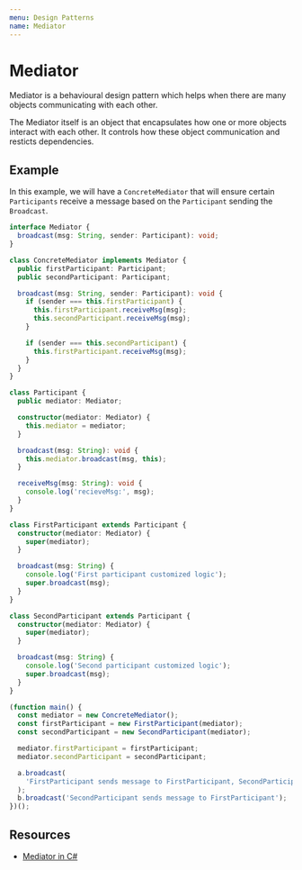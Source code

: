 ```yaml
---
menu: Design Patterns
name: Mediator
---
```


# Mediator

Mediator is a behavioural design pattern which helps when there are many objects communicating with each other.

The Mediator itself is an object that encapsulates how one or more objects interact with each other. It controls how these object communication and resticts dependencies.

## Example

In this example, we will have a `ConcreteMediator` that will ensure certain `Participants` receive a message based on the `Participant` sending the `Broadcast`.

```typescript
interface Mediator {
  broadcast(msg: String, sender: Participant): void;
}

class ConcreteMediator implements Mediator {
  public firstParticipant: Participant;
  public secondParticipant: Participant;

  broadcast(msg: String, sender: Participant): void {
    if (sender === this.firstParticipant) {
      this.firstParticipant.receiveMsg(msg);
      this.secondParticipant.receiveMsg(msg);
    }

    if (sender === this.secondParticipant) {
      this.firstParticipant.receiveMsg(msg);
    }
  }
}

class Participant {
  public mediator: Mediator;

  constructor(mediator: Mediator) {
    this.mediator = mediator;
  }

  broadcast(msg: String): void {
    this.mediator.broadcast(msg, this);
  }

  receiveMsg(msg: String): void {
    console.log('recieveMsg:', msg);
  }
}

class FirstParticipant extends Participant {
  constructor(mediator: Mediator) {
    super(mediator);
  }

  broadcast(msg: String) {
    console.log('First participant customized logic');
    super.broadcast(msg);
  }
}

class SecondParticipant extends Participant {
  constructor(mediator: Mediator) {
    super(mediator);
  }

  broadcast(msg: String) {
    console.log('Second participant customized logic');
    super.broadcast(msg);
  }
}

(function main() {
  const mediator = new ConcreteMediator();
  const firstParticipant = new FirstParticipant(mediator);
  const secondParticipant = new SecondParticipant(mediator);

  mediator.firstParticipant = firstParticipant;
  mediator.secondParticipant = secondParticipant;

  a.broadcast(
    'FirstParticipant sends message to FirstParticipant, SecondParticipant'
  );
  b.broadcast('SecondParticipant sends message to FirstParticipant');
})();
```

## Resources

- [Mediator in C#](https://www.infoworld.com/article/3204528/how-to-use-the-mediator-design-pattern-in-c.html)
